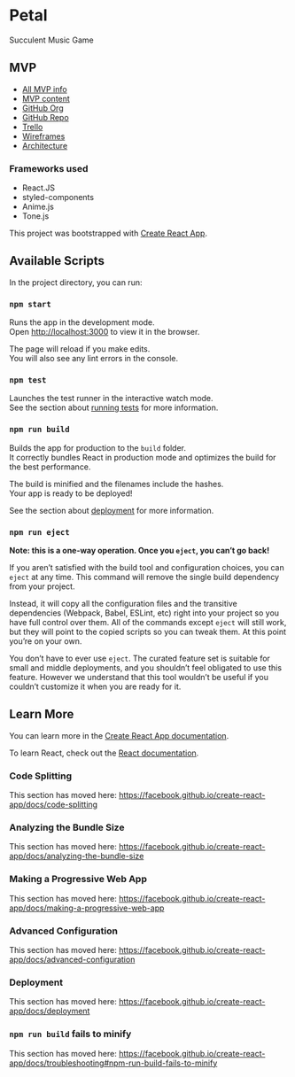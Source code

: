 # Petal

Succulent Music Game

## MVP

- [All MVP info](https://drive.google.com/drive/folders/1lhBCW_mNpiwtc0wLnDQg5TSIao4CdLQ1)
- [MVP content](https://docs.google.com/spreadsheets/d/1cNn9rEBC4Yyr0hY-JBhoS3-YmaG7yOCaUWy4dFMEPFs/edit?usp=drive_web&ouid=102194493261242159363)
- [GitHub Org](https://github.com/biggam)
- [GitHub Repo](https://github.com/biggam/petal)
- [Trello](https://trello.com/b/l353xPVz/succulent-music-app-petal)
- [Wireframes](https://www.figma.com/file/dsrZMDdATFQ9ZZkJPofn9h7a/Succulent-Plant-App?node-id=0%3A1)
- [Architecture](https://www.draw.io/#G1-XE4XLAFkhfpoadvYZApZ9isBOfCOied)

### Frameworks used

- React.JS
- styled-components
- Anime.js
- Tone.js

This project was bootstrapped with [Create React App](https://github.com/facebook/create-react-app).

## Available Scripts

In the project directory, you can run:

### `npm start`

Runs the app in the development mode.<br />
Open [http://localhost:3000](http://localhost:3000) to view it in the browser.

The page will reload if you make edits.<br />
You will also see any lint errors in the console.

### `npm test`

Launches the test runner in the interactive watch mode.<br />
See the section about [running tests](https://facebook.github.io/create-react-app/docs/running-tests) for more information.

### `npm run build`

Builds the app for production to the `build` folder.<br />
It correctly bundles React in production mode and optimizes the build for the best performance.

The build is minified and the filenames include the hashes.<br />
Your app is ready to be deployed!

See the section about [deployment](https://facebook.github.io/create-react-app/docs/deployment) for more information.

### `npm run eject`

**Note: this is a one-way operation. Once you `eject`, you can’t go back!**

If you aren’t satisfied with the build tool and configuration choices, you can `eject` at any time. This command will remove the single build dependency from your project.

Instead, it will copy all the configuration files and the transitive dependencies (Webpack, Babel, ESLint, etc) right into your project so you have full control over them. All of the commands except `eject` will still work, but they will point to the copied scripts so you can tweak them. At this point you’re on your own.

You don’t have to ever use `eject`. The curated feature set is suitable for small and middle deployments, and you shouldn’t feel obligated to use this feature. However we understand that this tool wouldn’t be useful if you couldn’t customize it when you are ready for it.

## Learn More

You can learn more in the [Create React App documentation](https://facebook.github.io/create-react-app/docs/getting-started).

To learn React, check out the [React documentation](https://reactjs.org/).

### Code Splitting

This section has moved here: https://facebook.github.io/create-react-app/docs/code-splitting

### Analyzing the Bundle Size

This section has moved here: https://facebook.github.io/create-react-app/docs/analyzing-the-bundle-size

### Making a Progressive Web App

This section has moved here: https://facebook.github.io/create-react-app/docs/making-a-progressive-web-app

### Advanced Configuration

This section has moved here: https://facebook.github.io/create-react-app/docs/advanced-configuration

### Deployment

This section has moved here: https://facebook.github.io/create-react-app/docs/deployment

### `npm run build` fails to minify

This section has moved here: https://facebook.github.io/create-react-app/docs/troubleshooting#npm-run-build-fails-to-minify
